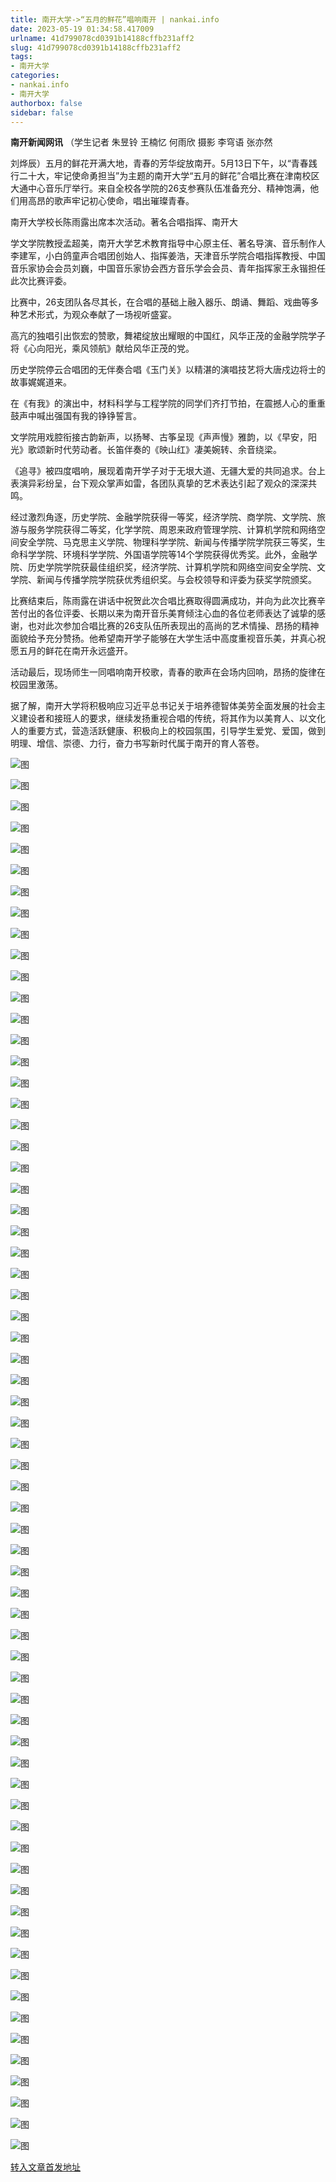 ```yaml
---
title: 南开大学->“五月的鲜花”唱响南开 | nankai.info
date: 2023-05-19 01:34:58.417009
urlname: 41d799078cd0391b14188cffb231aff2
slug: 41d799078cd0391b14188cffb231aff2
tags: 
- 南开大学
categories:
- nankai.info
- 南开大学
authorbox: false
sidebar: false
---
```

**南开新闻网讯** （学生记者 朱昱铃 王楠忆 何雨欣 摄影 李穹语 张亦然

刘烨辰）五月的鲜花开满大地，青春的芳华绽放南开。5月13日下午，以“青春践行二十大，牢记使命勇担当”为主题的南开大学“五月的鲜花”合唱比赛在津南校区大通中心音乐厅举行。来自全校各学院的26支参赛队伍准备充分、精神饱满，他们用高昂的歌声牢记初心使命，唱出璀璨青春。

南开大学校长陈雨露出席本次活动。著名合唱指挥、南开大
<!--more-->
学文学院教授孟超美，南开大学艺术教育指导中心原主任、著名导演、音乐制作人李建军，小白鸽童声合唱团创始人、指挥姜浩，天津音乐学院合唱指挥教授、中国音乐家协会会员刘巍，中国音乐家协会西方音乐学会会员、青年指挥家王永锴担任此次比赛评委。

比赛中，26支团队各尽其长，在合唱的基础上融入器乐、朗诵、舞蹈、戏曲等多种艺术形式，为观众奉献了一场视听盛宴。

高亢的独唱引出恢宏的赞歌，舞裙绽放出耀眼的中国红，风华正茂的金融学院学子将《心向阳光，乘风领航》献给风华正茂的党。

历史学院停云合唱团的无伴奏合唱《玉门关》以精湛的演唱技艺将大唐戍边将士的故事娓娓道来。

在《有我》的演出中，材料科学与工程学院的同学们齐打节拍，在震撼人心的重重鼓声中喊出强国有我的铮铮誓言。

文学院用戏腔衔接古韵新声，以扬琴、古筝呈现《声声慢》雅韵，以《早安，阳光》歌颂新时代劳动者。长笛伴奏的《映山红》凄美婉转、余音绕梁。

《追寻》被四度唱响，展现着南开学子对于无垠大道、无疆大爱的共同追求。台上表演异彩纷呈，台下观众掌声如雷，各团队真挚的艺术表达引起了观众的深深共鸣。

经过激烈角逐，历史学院、金融学院获得一等奖，经济学院、商学院、文学院、旅游与服务学院获得二等奖，化学学院、周恩来政府管理学院、计算机学院和网络空间安全学院、马克思主义学院、物理科学学院、新闻与传播学院学院获三等奖，生命科学学院、环境科学学院、外国语学院等14个学院获得优秀奖。此外，金融学院、历史学院学院获最佳组织奖，经济学院、计算机学院和网络空间安全学院、文学院、新闻与传播学院学院获优秀组织奖。与会校领导和评委为获奖学院颁奖。

比赛结束后，陈雨露在讲话中祝贺此次合唱比赛取得圆满成功，并向为此次比赛辛苦付出的各位评委、长期以来为南开音乐美育倾注心血的各位老师表达了诚挚的感谢，也对此次参加合唱比赛的26支队伍所表现出的高尚的艺术情操、昂扬的精神面貌给予充分赞扬。他希望南开学子能够在大学生活中高度重视音乐美，并真心祝愿五月的鲜花在南开永远盛开。

活动最后，现场师生一同唱响南开校歌，青春的歌声在会场内回响，昂扬的旋律在校园里激荡。

据了解，南开大学将积极响应习近平总书记关于培养德智体美劳全面发展的社会主义建设者和接班人的要求，继续发扬重视合唱的传统，将其作为以美育人、以文化人的重要方式，营造活跃健康、积极向上的校园氛围，引导学生爱党、爱国，做到明理、增信、崇德、力行，奋力书写新时代属于南开的育人答卷。

![图](https://news.nankai.edu.cn/ywsd/system/2023/05/14/g)

![图](https://news.nankai.edu.cn/ywsd/system/2023/05/14/p)

![图](https://news.nankai.edu.cn/ywsd/system/2023/05/14/j)

![图](https://news.nankai.edu.cn/ywsd/system/2023/05/14/)

![图](https://news.nankai.edu.cn/ywsd/system/2023/05/14/c)

![图](https://news.nankai.edu.cn/ywsd/system/2023/05/14/9)

![图](https://news.nankai.edu.cn/ywsd/system/2023/05/14/a)

![图](https://news.nankai.edu.cn/ywsd/system/2023/05/14/f)

![图](https://news.nankai.edu.cn/ywsd/system/2023/05/14/c)

![图](https://news.nankai.edu.cn/ywsd/system/2023/05/14/4)

![图](https://news.nankai.edu.cn/ywsd/system/2023/05/14/7)

![图](https://news.nankai.edu.cn/ywsd/system/2023/05/14/4)

![图](https://news.nankai.edu.cn/ywsd/system/2023/05/14/_)

![图](https://news.nankai.edu.cn/ywsd/system/2023/05/14/3)

![图](https://news.nankai.edu.cn/ywsd/system/2023/05/14/1)

![图](https://news.nankai.edu.cn/ywsd/system/2023/05/14/6)

![图](https://news.nankai.edu.cn/ywsd/system/2023/05/14/2)

![图](https://news.nankai.edu.cn/ywsd/system/2023/05/14/5)

![图](https://news.nankai.edu.cn/ywsd/system/2023/05/14/0)

![图](https://news.nankai.edu.cn/ywsd/system/2023/05/14/0)

![图](https://news.nankai.edu.cn/ywsd/system/2023/05/14/0)

![图](https://news.nankai.edu.cn/ywsd/system/2023/05/14/3)

![图](https://news.nankai.edu.cn/ywsd/system/2023/05/14/0)

![图](https://news.nankai.edu.cn/ywsd/system/2023/05/14/0)

![图](https://news.nankai.edu.cn/)

![图](https://news.nankai.edu.cn/ywsd/system/2023/05/14/6)

![图](https://news.nankai.edu.cn/ywsd/system/2023/05/14/2)

![图](https://news.nankai.edu.cn/ywsd/system/2023/05/14/5)

![图](https://news.nankai.edu.cn/)

![图](https://news.nankai.edu.cn/ywsd/system/2023/05/14/0)

![图](https://news.nankai.edu.cn/ywsd/system/2023/05/14/0)

![图](https://news.nankai.edu.cn/ywsd/system/2023/05/14/0)

![图](https://news.nankai.edu.cn/)

![图](https://news.nankai.edu.cn/ywsd/system/2023/05/14/3)

![图](https://news.nankai.edu.cn/ywsd/system/2023/05/14/0)

![图](https://news.nankai.edu.cn/ywsd/system/2023/05/14/0)

![图](https://news.nankai.edu.cn/)

![图](https://news.nankai.edu.cn/ywsd/system/2023/05/14/c)

![图](https://news.nankai.edu.cn/ywsd/system/2023/05/14/i)

![图](https://news.nankai.edu.cn/ywsd/system/2023/05/14/p)

![图](https://news.nankai.edu.cn/)

![图](https://news.nankai.edu.cn/ywsd/system/2023/05/14/n)

![图](https://news.nankai.edu.cn/ywsd/system/2023/05/14/c)

![图](https://news.nankai.edu.cn/ywsd/system/2023/05/14/)

![图](https://news.nankai.edu.cn/ywsd/system/2023/05/14/u)

![图](https://news.nankai.edu.cn/ywsd/system/2023/05/14/d)

![图](https://news.nankai.edu.cn/ywsd/system/2023/05/14/e)

![图](https://news.nankai.edu.cn/ywsd/system/2023/05/14/)

![图](https://news.nankai.edu.cn/ywsd/system/2023/05/14/i)

![图](https://news.nankai.edu.cn/ywsd/system/2023/05/14/a)

![图](https://news.nankai.edu.cn/ywsd/system/2023/05/14/k)

![图](https://news.nankai.edu.cn/ywsd/system/2023/05/14/n)

![图](https://news.nankai.edu.cn/ywsd/system/2023/05/14/a)

![图](https://news.nankai.edu.cn/ywsd/system/2023/05/14/n)

![图](https://news.nankai.edu.cn/ywsd/system/2023/05/14/)

![图](https://news.nankai.edu.cn/ywsd/system/2023/05/14/s)

![图](https://news.nankai.edu.cn/ywsd/system/2023/05/14/w)

![图](https://news.nankai.edu.cn/ywsd/system/2023/05/14/e)

![图](https://news.nankai.edu.cn/ywsd/system/2023/05/14/n)

![图](https://news.nankai.edu.cn/)

![图](https://news.nankai.edu.cn/)

![图](https://news.nankai.edu.cn/ywsd/system/2023/05/14/:)

![图](https://news.nankai.edu.cn/ywsd/system/2023/05/14/p)

![图](https://news.nankai.edu.cn/ywsd/system/2023/05/14/t)

![图](https://news.nankai.edu.cn/ywsd/system/2023/05/14/t)

![图](https://news.nankai.edu.cn/ywsd/system/2023/05/14/h)

[转入文章首发地址](https://news.nankai.edu.cn/ywsd/system/2023/05/14/030056102.shtml)